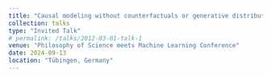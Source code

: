 ```yaml
---
title: "Causal modeling without counterfactuals or generative distributions"
collection: talks
type: "Invited Talk"
# permalink: /talks/2012-03-01-talk-1
venue: "Philosophy of Science meets Machine Learning Conference"
date: 2024-09-13
location: "Tübingen, Germany"
---
```

<!-- <span style="font-size: 0.9em;"> Presenting my project on an alternative formalisation of Causal Inference</span> -->